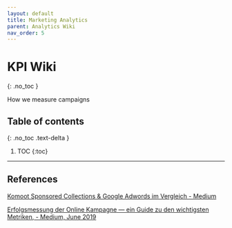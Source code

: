 ```yaml
---
layout: default
title: Marketing Analytics
parent: Analytics Wiki
nav_order: 5
---
```


# KPI Wiki
{: .no_toc }


How we measure campaigns
## Table of contents
{: .no_toc .text-delta }

1. TOC
{:toc}

---


## References

[Komoot Sponsored Collections & Google Adwords im Vergleich - Medium](https://medium.com/komoot/komoot-sponsored-collections-google-adwords-im-vergleich-4b1dc6877ca4)

[Erfolgsmessung der Online Kampagne — ein Guide zu den wichtigsten Metriken, - Medium, June 2019](https://medium.com/komoot/erfolgsmessung-der-online-kampagne-ein-guide-zu-den-wichtigsten-metriken-db71f6484758)

